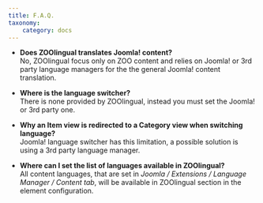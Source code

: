 ```yaml
---
title: F.A.Q.
taxonomy:
    category: docs
---
```


* **Does ZOOlingual translates Joomla! content?** <br /> No, ZOOlingual focus only on ZOO content and relies on Joomla! or 3rd party language managers for the the general Joomla! content translation.

* **Where is the language switсher?** <br /> There is none provided by ZOOlingual, instead you must set the Joomla! or 3rd party one.

* **Why an Item view is redirected to a Category view when switching language?** <br /> Joomla! language switcher has this limitation, a possible solution is using a 3rd party language manager.

* **Where can I set the list of languages available in ZOOlingual?** <br /> All content languages, that are set in *Joomla / Extensions / Language Manager / Content tab*, will be available in ZOOlingual section in the element configuration.
